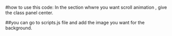 #how to use this code:
In the section whwre you want scroll animation , give the class panel center.

##you can go to scripts.js file and add the image you want for the background.
